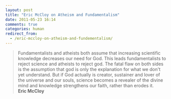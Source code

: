 ```yaml
---
layout: post
title: "Eric McCloy on Atheism and Fundamentalism"
date: 2011-05-23 16:14
comments: true
categories: human
redirect_from:
  - /eric-mccloy-on-atheism-and-fundementalism/
---
```

<blockquote>
Fundamentalists and atheists both assume that increasing scientific knowledge decreases our need for God. This leads fundamentalists to reject science and atheists to reject god. The fatal flaw on both sides is the assumption that god is only the explanation for what we don't yet understand. But if God actually is creator, sustainer and lover of the universe and our souls, science becomes a revealer of the divine mind and knowledge strengthens our faith, rather than erodes it.

<footer><strong>Eric McCloy</strong></footer>
</blockquote>
